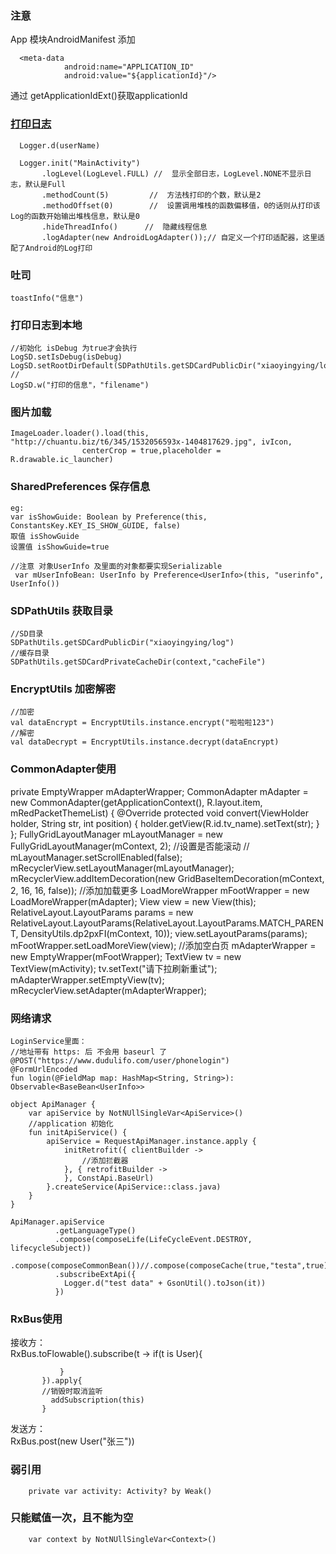 ### 注意 
App 模块AndroidManifest 添加<br>

      <meta-data
                android:name="APPLICATION_ID"
                android:value="${applicationId}"/>
通过 getApplicationIdExt()获取applicationId

### [打印日志](https://github.com/orhanobut/logger)
      Logger.d(userName)

      Logger.init("MainActivity")
           .logLevel(LogLevel.FULL) //  显示全部日志，LogLevel.NONE不显示日志，默认是Full
           .methodCount(5)         //  方法栈打印的个数，默认是2
           .methodOffset(0)        //  设置调用堆栈的函数偏移值，0的话则从打印该Log的函数开始输出堆栈信息，默认是0
           .hideThreadInfo()      //  隐藏线程信息
           .logAdapter(new AndroidLogAdapter());// 自定义一个打印适配器，这里适配了Android的Log打印
### 吐司
    toastInfo("信息")


### 打印日志到本地
    //初始化 isDebug 为true才会执行
    LogSD.setIsDebug(isDebug)
    LogSD.setRootDirDefault(SDPathUtils.getSDCardPublicDir("xiaoyingying/log"))
    //
    LogSD.w("打印的信息"，"filename")

### 图片加载
    ImageLoader.loader().load(this, "http://chuantu.biz/t6/345/1532056593x-1404817629.jpg", ivIcon,
                    centerCrop = true,placeholder = R.drawable.ic_launcher)

### SharedPreferences 保存信息
    eg:
    var isShowGuide: Boolean by Preference(this, ConstantsKey.KEY_IS_SHOW_GUIDE, false)
    取值 isShowGuide
    设置值 isShowGuide=true

    //注意 对象UserInfo 及里面的对象都要实现Serializable
     var mUserInfoBean: UserInfo by Preference<UserInfo>(this, "userinfo", UserInfo())

### SDPathUtils 获取目录
    //SD目录
    SDPathUtils.getSDCardPublicDir("xiaoyingying/log")
    //缓存目录
    SDPathUtils.getSDCardPrivateCacheDir(context,"cacheFile")

### EncryptUtils 加密解密
    //加密
    val dataEncrypt = EncryptUtils.instance.encrypt("啦啦啦123")
    //解密
    val dataDecrypt = EncryptUtils.instance.decrypt(dataEncrypt)




### CommonAdapter使用
   private EmptyWrapper mAdapterWrapper;
              CommonAdapter<String> mAdapter = new CommonAdapter<String>(getApplicationContext(), R.layout.item, mRedPacketThemeList) {
                  @Override
                  protected void convert(ViewHolder holder, String str, int position) {
                      holder.getView(R.id.tv_name).setText(str);
                  }
              };
              FullyGridLayoutManager mLayoutManager = new FullyGridLayoutManager(mContext, 2);
              //设置是否能滚动
              // mLayoutManager.setScrollEnabled(false);
              mRecyclerView.setLayoutManager(mLayoutManager);
              mRecyclerView.addItemDecoration(new GridBaseItemDecoration(mContext, 2, 16, 16, false));
              //添加加载更多
              LoadMoreWrapper mFootWrapper = new LoadMoreWrapper(mAdapter);
              View view = new View(this);
              RelativeLayout.LayoutParams params = new RelativeLayout.LayoutParams(RelativeLayout.LayoutParams.MATCH_PARENT, DensityUtils.dp2pxFI(mContext, 10));
              view.setLayoutParams(params);
              mFootWrapper.setLoadMoreView(view);
              //添加空白页
              mAdapterWrapper = new EmptyWrapper(mFootWrapper);
              TextView tv = new TextView(mActivity);
              tv.setText("请下拉刷新重试");
              mAdapterWrapper.setEmptyView(tv);
              mRecyclerView.setAdapter(mAdapterWrapper);


### 网络请求

    LoginService里面：
    //地址带有 https: 后 不会用 baseurl 了
    @POST("https://www.dudulifo.com/user/phonelogin")
    @FormUrlEncoded
    fun login(@FieldMap map: HashMap<String, String>): Observable<BaseBean<UserInfo>>

    object ApiManager {
        var apiService by NotNUllSingleVar<ApiService>()
        //application 初始化
        fun initApiService() {
            apiService = RequestApiManager.instance.apply {
                initRetrofit({ clientBuilder ->
                    //添加拦截器
                }, { retrofitBuilder ->
                }, ConstApi.BaseUrl)
            }.createService(ApiService::class.java)
        }
    }

    ApiManager.apiService
              .getLanguageType()
              .compose(composeLife(LifeCycleEvent.DESTROY, lifecycleSubject))
              .compose(composeCommonBean())//.compose(composeCache(true,"testa",true))
              .subscribeExtApi({
                Logger.d("test data" + GsonUtil().toJson(it))
              })

### RxBus使用
接收方：<br>
   RxBus.toFlowable().subscribe(t ->
               if(t is User){

               }
           }).apply{
           //销毁时取消监听
             addSubscription(this)
           }

发送方：<br>
   RxBus.post(new User("张三"))


### 弱引用
        private var activity: Activity? by Weak()

### 只能赋值一次，且不能为空
        var context by NotNUllSingleVar<Context>()
